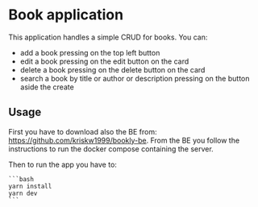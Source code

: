 # Book application

This application handles a simple CRUD for books.
You can:

- add a book pressing on the top left button
- edit a book pressing on the edit button on the card
- delete a book pressing on the delete button on the card
- search a book by title or author or description pressing on the button aside the create

## Usage

First you have to download also the BE from: https://github.com/kriskw1999/bookly-be.
From the BE you follow the instructions to run the docker compose containing the server.

Then to run the app you have to:

    ```bash 
    yarn install
    yarn dev
    ```
